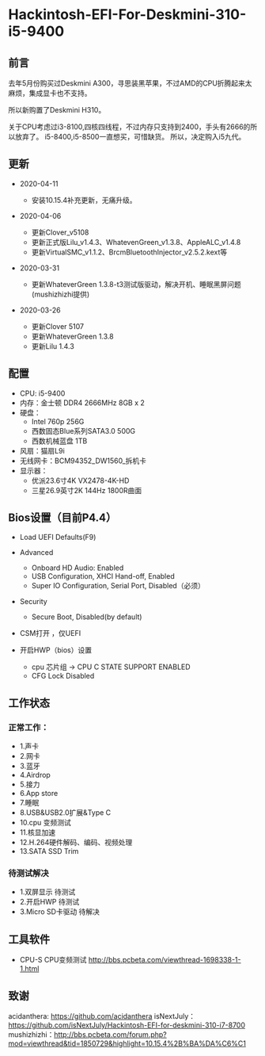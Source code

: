 # Hackintosh-EFI-For-Deskmini-310-i5-9400

## 前言
去年5月份购买过Deskmini A300，寻思装黑苹果，不过AMD的CPU折腾起来太麻烦，集成显卡也不支持。

所以新购置了Deskmini H310。

关于CPU考虑过i3-8100,四核四线程，不过内存只支持到2400，手头有2666的所以放弃了。
i5-8400,i5-8500一直想买，可惜缺货。 所以，决定购入i5九代。

## 更新
- 2020-04-11
    - 安装10.15.4补充更新，无痛升级。
    
- 2020-04-06
    - 更新Clover_v5108
    - 更新正式版Lilu_v1.4.3、WhatevenGreen_v1.3.8、AppleALC_v1.4.8
    - 更新VirtualSMC_v1.1.2、BrcmBluetoothInjector_v2.5.2.kext等

- 2020-03-31     
    - 更新WhateverGreen 1.3.8-t3测试版驱动，解决开机、睡眠黑屏问题(mushizhizhi提供)

 - 2020-03-26     
    - 更新Clover 5107   
    - 更新WhateverGreen 1.3.8
    - 更新Lilu 1.4.3

## 配置
 - CPU: i5-9400
 - 内存：金士顿 DDR4 2666MHz 8GB x 2
 - 硬盘：
      - Intel 760p 256G 
      - 西数固态Blue系列SATA3.0  500G  
      - 西数机械蓝盘 1TB 
 - 风扇：猫扇L9i
 - 无线网卡：BCM94352_DW1560_拆机卡
 - 显示器：
    - 优派23.6寸4K VX2478-4K-HD
    - 三星26.9英寸2K 144Hz 1800R曲面

## Bios设置（目前P4.4）
- Load UEFI Defaults(F9)
- Advanced
    - Onboard HD Audio: Enabled
    - USB Configuration, XHCI Hand-off, Enabled
    - Super IO Configuration, Serial Port, Disabled（必须）
- Security 
    - Secure Boot, Disabled(by default)
- CSM打开 ，仅UEFI

- 开启HWP（bios）设置
   - cpu 芯片组 -> CPU C STATE SUPPORT  ENABLED
   - CFG Lock   Disabled

## 工作状态

### 正常工作：
- 1.声卡 
- 2.网卡 
- 3.蓝牙 
- 4.Airdrop  
- 5.接力 
- 6.App store  
- 7.睡眠 
- 8.USB&USB2.0扩展&Type C    
- 10.cpu 变频测试 
- 11.核显加速 
- 12.H.264硬件解码、编码、视频处理
- 13.SATA SSD Trim
 
### 待测试解决

- 1.双屏显示 待测试
- 2.开启HWP  待测试
- 3.Micro SD卡驱动 待解决

## 工具软件

- CPU-S CPU变频测试  http://bbs.pcbeta.com/viewthread-1698338-1-1.html

## 致谢
acidanthera:  https://github.com/acidanthera
isNextJuly：https://github.com/isNextJuly/Hackintosh-EFI-for-deskmini-310-i7-8700
mushizhizhi：http://bbs.pcbeta.com/forum.php?mod=viewthread&tid=1850729&highlight=10.15.4%2B%BA%DA%C6%C1























